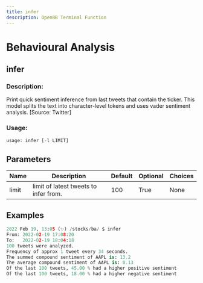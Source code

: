```yaml
---
title: infer
description: OpenBB Terminal Function
---
```


# Behavioural Analysis

## infer

### Description: 

Print quick sentiment inference from last tweets that contain the ticker. This model splits the text into character-level tokens and uses vader sentiment analysis. [Source: Twitter]

### Usage: 
```python
usage: infer [-l LIMIT]
```

## Parameters

| Name | Description | Default | Optional | Choices |
| ---- | ----------- | ------- | -------- | ------- |
| limit | limit of latest tweets to infer from. | 100 | True | None |


## Examples

```python
2022 Feb 19, 13:05 (✨) /stocks/ba/ $ infer
From: 2022-02-19 17:08:20
To:   2022-02-19 18:04:18
100 tweets were analyzed.
Frequency of approx 1 tweet every 34 seconds.
The summed compound sentiment of AAPL is: 13.2
The average compound sentiment of AAPL is: 0.13
Of the last 100 tweets, 45.00 % had a higher positive sentiment
Of the last 100 tweets, 18.00 % had a higher negative sentiment
```

